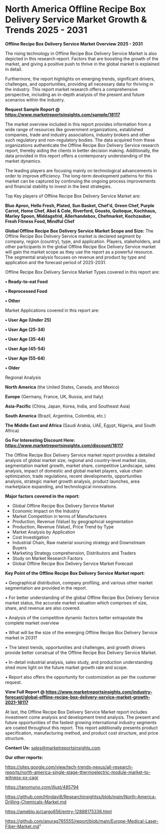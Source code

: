 # North America Offline Recipe Box Delivery Service Market Growth & Trends 2025 - 2031

<Strong> Offline Recipe Box Delivery Service Market Overview 2025 - 2031</strong>

The rising technology in Offline Recipe Box Delivery Service Market is also depicted in this research report. Factors that are boosting the growth of the market, and giving a positive push to thrive in the global market is explained in detail.

Furthermore, the report highlights on emerging trends, significant drivers, challenges, and opportunities, providing all necessary data for thriving in the industry. This report market research offers a comprehensive perspective, including an in-depth analysis of the present and future scenarios within the industry.

<strong>Request Sample Report @ <a href=https://www.marketreportsinsights.com/sample/18117>https://www.marketreportsinsights.com/sample/18117</a></strong>

The market overview included in this report provides information from a wide range of resources like government organizations, established companies, trade and industry associations, industry brokers and other such regulatory and non-regulatory bodies. The data acquired from these organizations authenticate the Offline Recipe Box Delivery Service research report, thereby aiding the clients in better decision making. Additionally, the data provided in this report offers a contemporary understanding of the market dynamics.

The leading players are focusing mainly on technological advancements in order to improve efficiency. The long-term development patterns for this market can be captured by continuing the ongoing process improvements and financial stability to invest in the best strategies.

Top Key players of Offline Recipe Box Delivery Service Market are:

<strong>Blue Apron, Hello Fresh, Plated, Sun Basket, Chef'd, Green Chef, Purple Carrot, Home Chef, Abel & Cole, Riverford, Gousto, Quitoque, Kochhaus, Marley Spoon, Middagsfrid, Allerhandebox, Chefmarket, Kochzauber, Fresh Fitness Food, Mindful Chef</strong>

<strong><b>Global Offline Recipe Box Delivery Service Market Scope and Size:</b></strong>
The Offline Recipe Box Delivery Service market is declared segment by company, region (country), type, and application. Players, stakeholders, and other participants in the global Offline Recipe Box Delivery Service market will gain the market scope as they use the report as a powerful resource. The segmental analysis focuses on revenue and product by type and application and the forecast period of 2025-2031.

Offline Recipe Box Delivery Service Market Types covered in this report are:

<strong>• Ready-to-eat Food

• Reprocessed Food

• Other</strong>

Market Applications covered in this report are:

<strong>• User Age (Under 25)

• User Age (25-34)

• User Age (35-44)

• User Age (45-54)

• User Age (55-64)

• Older</strong> 

Regional Analysis

<strong>North America</strong> (the United States, Canada, and Mexico)

<strong>Europe</strong> (Germany, France, UK, Russia, and Italy)

<strong>Asia-Pacific</strong> (China, Japan, Korea, India, and Southeast Asia)

<strong>South America</strong> (Brazil, Argentina, Colombia, etc.)

<strong>The Middle East and Africa</strong> (Saudi Arabia, UAE, Egypt, Nigeria, and South Africa)

<strong>Go For Interesting Discount Here: <a href=https://www.marketreportsinsights.com/discount/18117>https://www.marketreportsinsights.com/discount/18117</a></strong>

The Offline Recipe Box Delivery Service market report provides a detailed analysis of global market size, regional and country-level market size, segmentation market growth, market share, competitive Landscape, sales analysis, impact of domestic and global market players, value chain optimization, trade regulations, recent developments, opportunities analysis, strategic market growth analysis, product launches, area marketplace expanding, and technological innovations.

<strong><b>Major factors covered in the report:</b></strong>
<ul>
  <li>Global Offline Recipe Box Delivery Service Market </li>
  <li>Economic Impact on the Industry</li>
  <li>Market Competition in terms of Manufacturers</li>
  <li>Production, Revenue (Value) by geographical segmentation</li>
  <li>Production, Revenue (Value), Price Trend by Type</li>
  <li>Market Analysis by Application</li>
  <li>Cost Investigation</li>
  <li>Industrial Chain, Raw material sourcing strategy and Downstream Buyers</li>
  <li>Marketing Strategy comprehension, Distributors and Traders</li>
  <li>Study on Market Research Factors</li>
  <li>Global Offline Recipe Box Delivery Service Market Forecast</li>
</ul>

<strong><b>Key Point of the Offline Recipe Box Delivery Service Market report:</b></strong>

• Geographical distribution, company profiling, and various other market segmentation are provided in the report.

• For better understanding of the global Offline Recipe Box Delivery Service market status, the accurate market valuation which comprises of size, share, and revenue are also covered.

• Analysis of the competitive dynamic factors better extrapolate the complete market overview

• What will be the size of the emerging Offline Recipe Box Delivery Service market in 2031?

• The latest trends, opportunities and challenges, and growth drivers provide better construal of the Offline Recipe Box Delivery Service Market.

• In-detail industrial analysis, sales study, and production understanding shed more light on the future market growth rate and scope.

• Report also offers the opportunity for customization as per the customer request.

<strong><b>View Full Report @ <a href=https://www.marketreportsinsights.com/industry-forecast/global-offline-recipe-box-delivery-service-market-growth-2021-18117>https://www.marketreportsinsights.com/industry-forecast/global-offline-recipe-box-delivery-service-market-growth-2021-18117</a></b></strong>


At last, the Offline Recipe Box Delivery Service Market report includes investment come analysis and development trend analysis. The present and future opportunities of the fastest growing international industry segments are coated throughout this report. This report additionally presents product specification, manufacturing method, and product cost structure, and price structure.

<strong>Contact Us:</strong>
sales@marketreportsinsights.com

<strong>Our other reports:</strong>

<a href=https://sites.google.com/view/tech-trends-nexus/all-research-reports/north-america-single-stage-thermoelectric-module-market-to-witness-xx-cagr>https://sites.google.com/view/tech-trends-nexus/all-research-reports/north-america-single-stage-thermoelectric-module-market-to-witness-xx-cagr</a>

<a href=https://tanomuno.com/illust/485794>https://tanomuno.com/illust/485794</a>

<a href=https://github.com/Hindavi8/Researchinsightss/blob/main/North-America-Drilling-Chemicals-Market.md>https://github.com/Hindavi8/Researchinsightss/blob/main/North-America-Drilling-Chemicals-Market.md</a>

<a href=https://ameblo.jp/cargo656/entry-12888175336.html>https://ameblo.jp/cargo656/entry-12888175336.html</a>

<a href=https://github.com/anurag765555/report/blob/main/Europe-Medical-Laser-Fiber-Market.md>https://github.com/anurag765555/report/blob/main/Europe-Medical-Laser-Fiber-Market.md</a>"
